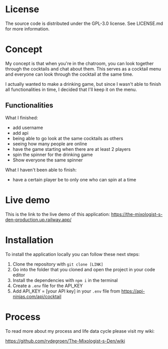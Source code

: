# License

The source code is distributed under the GPL-3.0 license. See LICENSE.md for more information.

# Concept

My concept is that when you're in the chatroom, you can look together through the cocktails and chat about them. This serves as a cocktail menu and everyone can look through the cocktail at the same time.

I actually wanted to make a drinking game, but since I wasn't able to finish all functionalities in time, I decided that I'll keep it on the menu.

## Functionalities

What I finished:

- add username
- add api
- being able to go look at the same cocktails as others
- seeing how many people are online
- have the game starting when there are at least 2 players
- spin the spinner for the drinking game
- Show everyone the same spinner

What I haven't been able to finish:

- have a certain player be to only one who can spin at a time

# Live demo

This is the link to the live demo of this application: https://the-mixologist-s-den-production.up.railway.app/

# Installation

To install the application locally you can follow these next steps:

1. Clone the repository with `git clone [LINK]`
2. Go into the folder that you cloned and open the project in your code editor
3. Install the dependencies with `npm i` in the terminal
4. Create a `.env` file for the API_KEY
5. Add API_KEY = [your API key] in your `.env` file from https://api-ninjas.com/api/cocktail

# Process

To read more about my process and life data cycle please visit my wiki:

https://github.com/rvdegroen/The-Mixologist-s-Den/wiki

